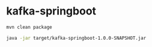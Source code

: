 # kafka-springboot


```sh
mvn clean package
```

```sh
java -jar target/kafka-springboot-1.0.0-SNAPSHOT.jar
```
